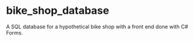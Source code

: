 # bike_shop_database
A SQL database for a hypothetical bike shop with a front end done with C# Forms.
